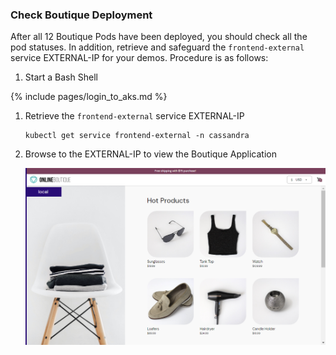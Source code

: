 ### Check Boutique Deployment

After all 12 Boutique Pods have been deployed, you should check all the pod statuses. In addition, retrieve and safeguard the `frontend-external` service EXTERNAL-IP for your demos. Procedure is as follows:

1. Start a Bash Shell

{% include pages/login_to_aks.md %}

1. Retrieve the `frontend-external` service EXTERNAL-IP

    ```
    kubectl get service frontend-external -n cassandra
    ```

1. Browse to the EXTERNAL-IP to view the Boutique Application

    ![Boutique Frontend](/images/boutique_frontend.png)